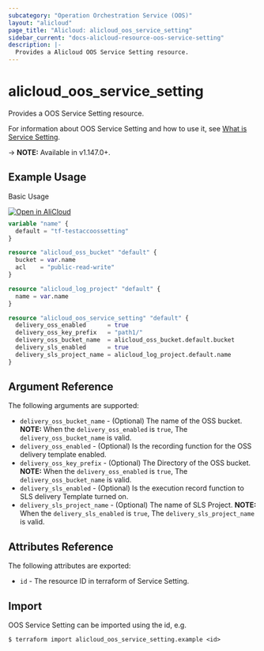 ```yaml
---
subcategory: "Operation Orchestration Service (OOS)"
layout: "alicloud"
page_title: "Alicloud: alicloud_oos_service_setting"
sidebar_current: "docs-alicloud-resource-oos-service-setting"
description: |-
  Provides a Alicloud OOS Service Setting resource.
---
```


# alicloud\_oos\_service\_setting

Provides a OOS Service Setting resource.

For information about OOS Service Setting and how to use it, see [What is Service Setting](https://www.alibabacloud.com/help/en/doc-detail/268700.html).

-> **NOTE:** Available in v1.147.0+.

## Example Usage

Basic Usage

<div style="display: block;margin-bottom: 40px;"><div class="oics-button" style="float: right;position: absolute;margin-bottom: 10px;">
  <a href="https://api.aliyun.com/api-tools/terraform?resource=alicloud_oos_service_setting&exampleId=37a85909-9792-9c38-bdf9-041d16092b66158e8ddb&activeTab=example&spm=docs.r.oos_service_setting.0.37a8590997&intl_lang=EN_US" target="_blank">
    <img alt="Open in AliCloud" src="https://img.alicdn.com/imgextra/i1/O1CN01hjjqXv1uYUlY56FyX_!!6000000006049-55-tps-254-36.svg" style="max-height: 44px; max-width: 100%;">
  </a>
</div></div>

```terraform
variable "name" {
  default = "tf-testaccoossetting"
}

resource "alicloud_oss_bucket" "default" {
  bucket = var.name
  acl    = "public-read-write"
}

resource "alicloud_log_project" "default" {
  name = var.name
}

resource "alicloud_oos_service_setting" "default" {
  delivery_oss_enabled      = true
  delivery_oss_key_prefix   = "path1/"
  delivery_oss_bucket_name  = alicloud_oss_bucket.default.bucket
  delivery_sls_enabled      = true
  delivery_sls_project_name = alicloud_log_project.default.name
}
```

## Argument Reference

The following arguments are supported:

* `delivery_oss_bucket_name` - (Optional) The name of the OSS bucket. **NOTE:** When the `delivery_oss_enabled` is `true`, The `delivery_oss_bucket_name` is valid.
* `delivery_oss_enabled` - (Optional) Is the recording function for the OSS delivery template enabled.  
* `delivery_oss_key_prefix` - (Optional) The Directory of the OSS bucket. **NOTE:** When the `delivery_oss_enabled` is `true`, The `delivery_oss_bucket_name` is valid.
* `delivery_sls_enabled` - (Optional) Is the execution record function to SLS delivery Template turned on.
* `delivery_sls_project_name` - (Optional) The name of SLS  Project. **NOTE:** When the `delivery_sls_enabled` is `true`, The `delivery_sls_project_name` is valid.


## Attributes Reference

The following attributes are exported:

* `id` - The resource ID in terraform of Service Setting.

## Import

OOS Service Setting can be imported using the id, e.g.

```shell
$ terraform import alicloud_oos_service_setting.example <id>
```